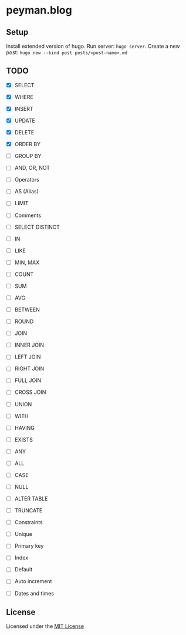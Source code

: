 # peyman.blog

## Setup
Install extended version of hugo.
Run server: `hugo server`.
Create a new post: `hugo new --kind post posts/<post-name>.md`

## TODO
- [x] SELECT
- [x] WHERE
- [x] INSERT
- [x] UPDATE
- [x] DELETE
- [x] ORDER BY
- [ ] GROUP BY
- [ ] AND, OR, NOT
- [ ] Operators
- [ ] AS (Alias)
- [ ] LIMIT
- [ ] Comments
- [ ] SELECT DISTINCT
- [ ] IN
- [ ] LIKE
- [ ] MIN, MAX
- [ ] COUNT
- [ ] SUM
- [ ] AVG
- [ ] BETWEEN
- [ ] ROUND
- [ ] JOIN
- [ ] INNER JOIN
- [ ] LEFT JOIN
- [ ] RIGHT JOIN
- [ ] FULL JOIN
- [ ] CROSS JOIN
- [ ] UNION
- [ ] WITH
- [ ] HAVING
- [ ] EXISTS
- [ ] ANY
- [ ] ALL
- [ ] CASE
- [ ] NULL
- [ ] ALTER TABLE
- [ ] TRUNCATE

- [ ] Constraints
- [ ] Unique
- [ ] Primary key
- [ ] Index
- [ ] Default
- [ ] Auto increment
- [ ] Dates and times

## License
Licensed under the [MIT License](LICENSE)
